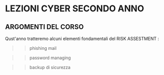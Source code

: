 # LEZIONI CYBER SECONDO ANNO 

## ARGOMENTI DEL CORSO 

Qust'anno tratteremo alcuni elementi fondamentali del RISK ASSESTMENT :

>> phishing mail 

>> password managing

>> backup di sicurezza 
